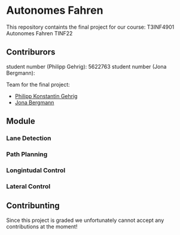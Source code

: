 # Autonomes Fahren

This repository containts the final project for our course: T3INF4901 Autonomes Fahren TINF22


## Contriburors

student number (Philipp Gehrig): 5622763
student number (Jona Bergmann): 


Team for the final project:

- [Philipp Konstantin Gehrig](https://github.com/philippgehrig)  
- [Jona Bergmann](https://github.com/inf22037)                   

## Module

### Lane Detection

### Path Planning

### Longintudal Control

### Lateral Control


## Contribunting

Since this project is graded we unfortunately cannot accept any contributions at the moment!
